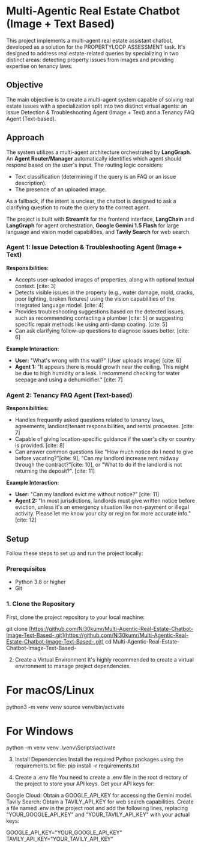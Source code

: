 # Multi-Agentic Real Estate Chatbot (Image + Text Based)

This project implements a multi-agent real estate assistant chatbot, developed as a solution for the PROPERTYLOOP ASSESSMENT task. It's designed to address real estate-related queries by specializing in two distinct areas: detecting property issues from images and providing expertise on tenancy laws.

## Objective

The main objective is to create a multi-agent system capable of solving real estate issues with a specialization split into two distinct virtual agents: an Issue Detection & Troubleshooting Agent (Image + Text) and a Tenancy FAQ Agent (Text-based).

## Approach

The system utilizes a multi-agent architecture orchestrated by **LangGraph**. An **Agent Router/Manager** automatically identifies which agent should respond based on the user's input. The routing logic considers:

* Text classification (determining if the query is an FAQ or an issue description).
* The presence of an uploaded image.

As a fallback, if the intent is unclear, the chatbot is designed to ask a clarifying question to route the query to the correct agent.

The project is built with **Streamlit** for the frontend interface, **LangChain** and **LangGraph** for agent orchestration, **Google Gemini 1.5 Flash** for large language and vision model capabilities, and **Tavily Search** for web search.

### Agent 1: Issue Detection & Troubleshooting Agent (Image + Text)

**Responsibilities:**

* Accepts user-uploaded images of properties, along with optional textual context. [cite: 3]
* Detects visible issues in the property (e.g., water damage, mold, cracks, poor lighting, broken fixtures) using the vision capabilities of the integrated language model. [cite: 4]
* Provides troubleshooting suggestions based on the detected issues, such as recommending contacting a plumber [cite: 5] or suggesting specific repair methods like using anti-damp coating. [cite: 5]
* Can ask clarifying follow-up questions to diagnose issues better. [cite: 6]

**Example Interaction:**

* **User:** "What's wrong with this wall?" (User uploads image) [cite: 6]
* **Agent 1:** "It appears there is mould growth near the ceiling. This might be due to high humidity or a leak. I recommend checking for water seepage and using a dehumidifier." [cite: 7]

### Agent 2: Tenancy FAQ Agent (Text-based)

**Responsibilities:**

* Handles frequently asked questions related to tenancy laws, agreements, landlord/tenant responsibilities, and rental processes. [cite: 7]
* Capable of giving location-specific guidance if the user's city or country is provided. [cite: 8]
* Can answer common questions like "How much notice do I need to give before vacating?"[cite: 9], "Can my landlord increase rent midway through the contract?"[cite: 10], or "What to do if the landlord is not returning the deposit?". [cite: 11]

**Example Interaction:**

* **User:** "Can my landlord evict me without notice?" [cite: 11]
* **Agent 2:** "In most jurisdictions, landlords must give written notice before eviction, unless it's an emergency situation like non-payment or illegal activity. Please let me know your city or region for more accurate info." [cite: 12]

## Setup

Follow these steps to set up and run the project locally:

### Prerequisites

* Python 3.8 or higher
* Git

### 1. Clone the Repository

First, clone the project repository to your local machine:


git clone [https://github.com/Ni30kumr/Multi-Agentic-Real-Estate-Chatbot-Image-Text-Based-.git](https://github.com/Ni30kumr/Multi-Agentic-Real-Estate-Chatbot-Image-Text-Based-.git)
cd Multi-Agentic-Real-Estate-Chatbot-Image-Text-Based-

2. Create a Virtual Environment
It's highly recommended to create a virtual environment to manage project dependencies.

# For macOS/Linux
python3 -m venv venv
source venv/bin/activate

# For Windows
python -m venv venv
.\venv\Scripts\activate

3. Install Dependencies
Install the required Python packages using the requirements.txt file:
pip install -r requirements.txt

4. Create a .env file
You need to create a .env file in the root directory of the project to store your API keys. Get your API keys for:

Google Cloud: Obtain a GOOGLE_API_KEY for accessing the Gemini model.
Tavily Search: Obtain a TAVILY_API_KEY for web search capabilities.
Create a file named .env in the project root and add the following lines, replacing "YOUR_GOOGLE_API_KEY" and "YOUR_TAVILY_API_KEY" with your actual keys:

GOOGLE_API_KEY="YOUR_GOOGLE_API_KEY"
TAVILY_API_KEY="YOUR_TAVILY_API_KEY"




